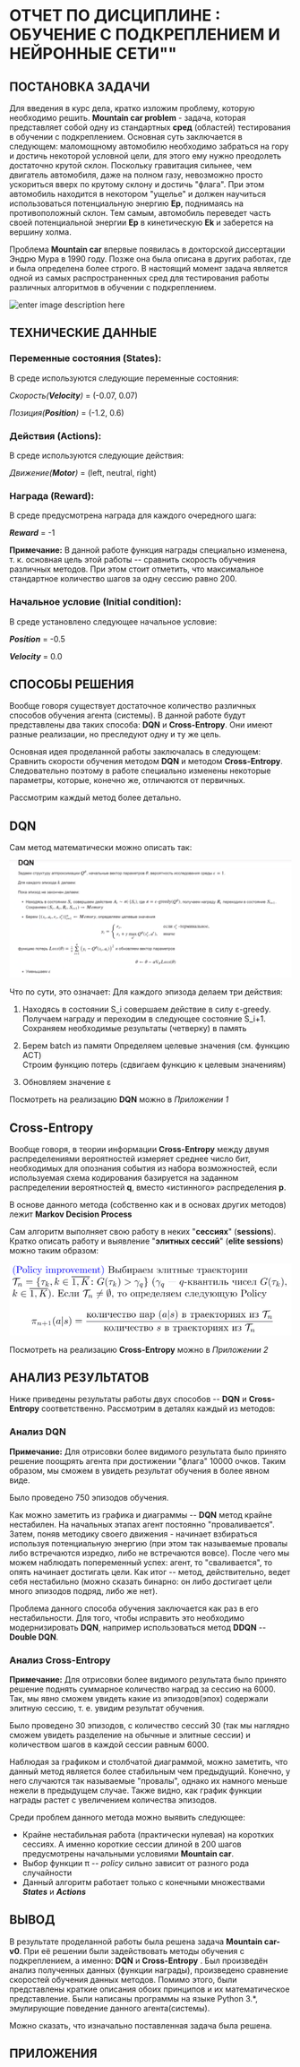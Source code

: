 # ОТЧЕТ ПО ДИСЦИПЛИНЕ : ОБУЧЕНИЕ С ПОДКРЕПЛЕНИЕМ И НЕЙРОННЫЕ СЕТИ""

## ПОСТАНОВКА ЗАДАЧИ
Для введения в курс дела, кратко изложим проблему, которую необходимо решить.
**Mountain car problem** - задача, которая представляет собой одну из стандартных **сред** (областей) тестирования в обучении с подкреплением. Основная суть заключается в следующем: маломощному автомобилю необходимо забраться на гору и достичь некоторой условной цели, для этого ему нужно преодолеть достаточно крутой склон. Поскольку гравитация сильнее, чем двигатель автомобиля, даже на полном газу, невозможно просто ускориться вверх по крутому склону и достичь "флага". При этом автомобиль находится в некотором "ущелье" и должен научиться использоваться потенциальную энергию **Ep**, поднимаясь на противоположный склон. Тем самым, автомобиль переведет часть своей потенциальной энергии **Ep** в кинетическую **Ek** и заберется на вершину холма.

Проблема **Mountain car** впервые появилась в докторской диссертации Эндрю Мура в 1990 году. Позже она была описана в других работах, где и была определена более строго. В настоящий момент задача является одной из самых распространенных сред для тестирования работы различных алгоритмов в обучении с подкреплением.

![enter image description here](https://uploads.toptal.io/blog/image/126565/toptal-blog-image-1530883192219-b816bdcbfa175dfa55d23205dd21e9ac.gif)

## ТЕХНИЧЕСКИЕ ДАННЫЕ

### Переменные состояния (States):
В среде используются следующие переменные состояния:

*Скорость(**Velocity**)* = (-0.07, 0.07)

*Позиция(**Position**)* = (-1.2, 0.6)

### Действия (Actions):
В среде используются следующие действия:

*Движение(**Motor**)* = (left, neutral, right)

### Награда (Reward):
В среде предусмотрена награда для каждого очередного шага:

***Reward*** = -1

**Примечание:** В данной работе функция награды специально изменена, т. к. основная цель этой работы -- сравнить скорость обучения различных методов. При этом стоит отметить, что максимальное стандартное количество шагов за одну сессию равно 200.

### Начальное условие (Initial condition):
В среде установлено следующее начальное условие:

***Position*** = -0.5

***Velocity*** = 0.0

## СПОСОБЫ РЕШЕНИЯ
Вообще говоря существует достаточное количество различных способов обучения агента (системы). В данной работе будут представлены два таких способа: **DQN** и **Cross-Entropy**. Они имеют разные реализации, но преследуют одну и ту же цель.

Основная идея проделанной работы заключалась в следующем: Сравнить скорости обучения  методом **DQN** и методом **Cross-Entropy**. Следовательно поэтому в работе специально изменены некоторые параметры, которые, конечно же, отличаются от первичных.

Рассмотрим каждый метод более детально.

## DQN
Сам метод математически можно описать так:

![alt text](images/DQN_math.png)

Что по сути, это означает:
Для каждого эпизода делаем три действия:  
 

 1. Находясь в состоянии S_i совершаем действие в силу ε-greedy.
    Получаем награду и переходим в следующее состояние   S_i+1.
    Сохраняем необходимые результаты (четверку) в память  
    
 2. Берем batch из памяти   Определяем целевые значения (см. функцию ACT)   
 Строим функцию потерь (сдвигаем функцию к целевым значениям)
    
 3. Обновляем значение ε

Посмотреть на реализацию **DQN** можно в *Приложении 1*

## Cross-Entropy
Вообще говоря, в теории информации **Cross-Entropy** между двумя распределениями вероятностей измеряет среднее число бит, необходимых для опознания события из набора возможностей, если используемая схема кодирования базируется на заданном распределении вероятностей **q**, вместо «истинного» распределения **p**.

В основе данного метода (собственно как и в основах других методов) лежит **Markov Decision Process**

Сам алгоритм выполняет свою работу в неких "**сессиях**" (**sessions**). Кратко описать работу и выявление "**элитных сессий**" (**elite sessions**) можно таким образом:

![alt text](images/CE_math.png)


Посмотреть на реализацию **Cross-Entropy** можно в *Приложении 2*

## АНАЛИЗ РЕЗУЛЬТАТОВ
Ниже приведены результаты работы двух способов --  **DQN** и **Cross-Entropy** соответственно.
Рассмотрим в деталях каждый из методов:

### Анализ DQN
**Примечание:** Для отрисовки более видимого результата было принято решение поощрять агента при достижении "флага" 10000 очков. Таким образом, мы сможем в увидеть результат обучения в более явном виде.

Было проведено 750 эпизодов обучения.

Как можно заметить из графика и диаграммы -- **DQN** метод крайне нестабилен. На начальных этапах агент постоянно "проваливается". Затем, поняв методику своего движения - начинает взбираться используя потенциальную энергию (при этом так называемые провалы либо встречаются изредко, либо не встречаются вовсе).  После чего мы можем наблюдать попеременный успех: агент, то "сваливается", то опять начинает достигать цели. Как итог -- метод, действительно, ведет себя нестабильно (можно сказать бинарно: он либо достигает цели много эпизодов подряд, либо же нет).

Проблема данного способа обучения заключается как раз в его нестабильности. Для того, чтобы исправить это необходимо модернизировать **DQN**, например использоваться метод **DDQN** -- **Double DQN**.

### Анализ Cross-Entropy
**Примечание:** Для отрисовки более видимого результата было принято решение поднять суммарное количество наград за сессию на 6000. Так, мы явно сможем увидеть какие из эпизодов(эпох) содержали элитную сессию, т. е. увидим результат обучения.

Было проведено 30 эпизодов, с количество сессий 30 (так мы наглядно сможем увидеть разделение на обычные и элитные сессии) и количеством шагов в каждой сессии равным 6000.

Наблюдая за графиком и столбчатой диаграммой, можно заметить, что данный метод является более стабильным чем предыдущий. Конечно, у него случаются так называемые "провалы", однако их намного меньше нежели в предыдущем случае. Также видно, как график функции награды растет с увеличением количества эпизодов.

Среди проблем данного метода можно выявить следующее:

 - Крайне нестабильная работа (практически нулевая) на коротких сессиях. А именно короткие сессии длиной в 200 шагов предусмотрены начальными условиями **Mountain car**. 
 - Выбор функции π -- *policy* сильно зависит от разного рода случайности
 - Данный алгоритм работает только с конечными множествами ***States*** и ***Actions***

## ВЫВОД
В результате проделанной работы была решена задача **Mountain car-v0**. При её решении были задействовать методы обучения с подкреплением, а именно: **DQN** и **Cross-Entropy** . Был произведён анализ полученных данных (функции награды), произведено сравнение скоростей обучения данных методов. Помимо этого, были представлены краткие описания обоих принципов и их математическое представление. Были написаны программы на языке Python 3.*, эмулирующие поведение данного агента(системы).

Можно сказать, что изначально поставленная задача была решена.

## ПРИЛОЖЕНИЯ
